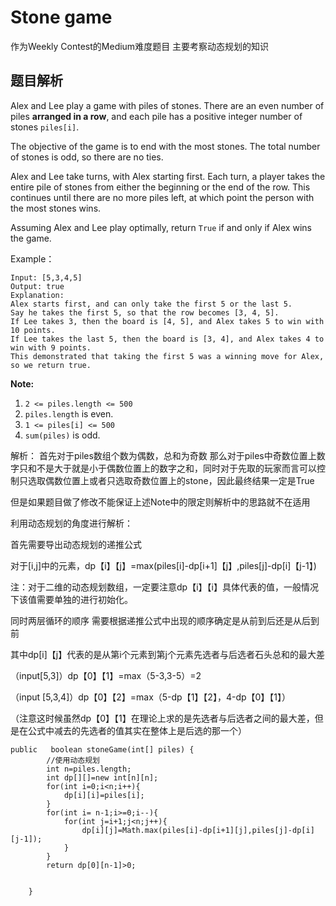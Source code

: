 # Stone game

作为Weekly Contest的Medium难度题目 主要考察动态规划的知识

## 题目解析

Alex and Lee play a game with piles of stones.  There are an even number of piles **arranged in a row**, and each pile has a positive integer number of stones `piles[i]`.

The objective of the game is to end with the most stones.  The total number of stones is odd, so there are no ties.

Alex and Lee take turns, with Alex starting first.  Each turn, a player takes the entire pile of stones from either the beginning or the end of the row.  This continues until there are no more piles left, at which point the person with the most stones wins.

Assuming Alex and Lee play optimally, return `True` if and only if Alex wins the game.



Example：

```
Input: [5,3,4,5]
Output: true
Explanation: 
Alex starts first, and can only take the first 5 or the last 5.
Say he takes the first 5, so that the row becomes [3, 4, 5].
If Lee takes 3, then the board is [4, 5], and Alex takes 5 to win with 10 points.
If Lee takes the last 5, then the board is [3, 4], and Alex takes 4 to win with 9 points.
This demonstrated that taking the first 5 was a winning move for Alex, so we return true.
```

**Note:**

1. `2 <= piles.length <= 500`
2. `piles.length` is even.
3. `1 <= piles[i] <= 500`
4. `sum(piles)` is odd.

解析： 首先对于piles数组个数为偶数，总和为奇数 那么对于piles中奇数位置上数字只和不是大于就是小于偶数位置上的数字之和，同时对于先取的玩家而言可以控制只选取偶数位置上或者只选取奇数位置上的stone，因此最终结果一定是True

但是如果题目做了修改不能保证上述Note中的限定则解析中的思路就不在适用

利用动态规划的角度进行解析：

首先需要导出动态规划的递推公式

对于[i,j]中的元素，dp【i】【j】=max(piles[i]-dp[i+1]【j】,piles[j]-dp[i]【j-1】)

注：对于二维的动态规划数组，一定要注意dp【i】【i】具体代表的值，一般情况下该值需要单独的进行初始化。

同时两层循环的顺序 需要根据递推公式中出现的顺序确定是从前到后还是从后到前

其中dp[i]【j】代表的是从第i个元素到第j个元素先选者与后选者石头总和的最大差

（input[5,3]）dp【0】【1】=max（5-3,3-5）=2

（input [5,3,4]）dp【0】【2】=max（5-dp【1】【2】，4-dp【0】【1】）

（注意这时候虽然dp【0】【1】在理论上求的是先选者与后选者之间的最大差，但是在公式中减去的先选者的值其实在整体上是后选的那一个）

```
public   boolean stoneGame(int[] piles) {
        //使用动态规划
        int n=piles.length;
        int dp[][]=new int[n][n];
        for(int i=0;i<n;i++){
            dp[i][i]=piles[i];
        }
        for(int i= n-1;i>=0;i--){
            for(int j=i+1;j<n;j++){
                dp[i][j]=Math.max(piles[i]-dp[i+1][j],piles[j]-dp[i][j-1]);
            }
        }
        return dp[0][n-1]>0;


    }
```

